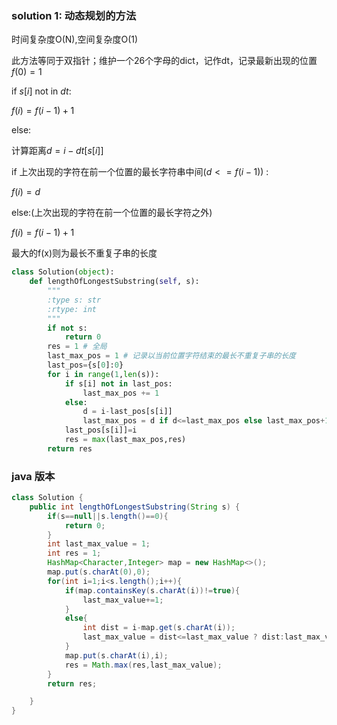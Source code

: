 ### solution 1: 动态规划的方法

时间复杂度O(N),空间复杂度O(1)

此方法等同于双指针；维护一个26个字母的dict，记作dt，记录最新出现的位置
$f(0)=1$

if $s[i]$ not in $dt$:

$f(i) = f(i-1)+1$



else:

计算距离$d=i-dt[s[i]]$

if 上次出现的字符在前一个位置的最长字符串中间$(d<=f(i-1))$ :

$f(i)=d$

else:(上次出现的字符在前一个位置的最长字符之外)

$f(i)=f(i-1)+1$

最大的f(x)则为最长不重复子串的长度

```python
class Solution(object):
    def lengthOfLongestSubstring(self, s):
        """
        :type s: str
        :rtype: int
        """
        if not s:
            return 0
        res = 1 # 全局
        last_max_pos = 1 # 记录以当前位置字符结束的最长不重复子串的长度
        last_pos={s[0]:0}
        for i in range(1,len(s)):
            if s[i] not in last_pos:
                last_max_pos += 1
            else:
                d = i-last_pos[s[i]]
                last_max_pos = d if d<=last_max_pos else last_max_pos+1
            last_pos[s[i]]=i
            res = max(last_max_pos,res)
        return res
```

### java 版本
```java
class Solution {
    public int lengthOfLongestSubstring(String s) {
        if(s==null||s.length()==0){
            return 0;
        }
        int last_max_value = 1;
        int res = 1;
        HashMap<Character,Integer> map = new HashMap<>();
        map.put(s.charAt(0),0);
        for(int i=1;i<s.length();i++){
            if(map.containsKey(s.charAt(i))!=true){
                last_max_value+=1;
            }
            else{
                int dist = i-map.get(s.charAt(i));
                last_max_value = dist<=last_max_value ? dist:last_max_value+1;
            }
            map.put(s.charAt(i),i);
            res = Math.max(res,last_max_value);
        }
        return res;

    }
}
```

